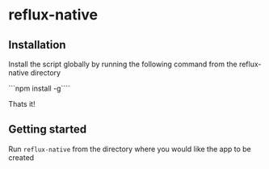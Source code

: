 # reflux-native

## Installation
Install the script globally by running the following command from the reflux-native directory

```npm install -g````

Thats it!

## Getting started
Run `reflux-native` from the directory where you would like the app to be created